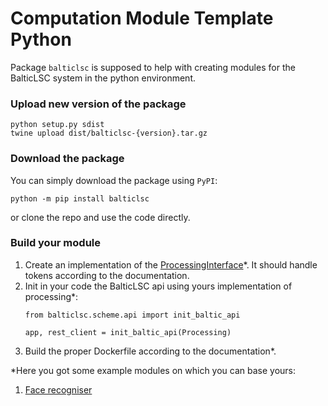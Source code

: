 # Computation Module Template Python
Package `balticlsc` is supposed to help with creating modules for the 
BalticLSC system in the python environment.

### Upload new version of the package
```
python setup.py sdist
twine upload dist/balticlsc-{version}.tar.gz
```

### Download the package
You can simply download the package using `PyPI`:
```
python -m pip install balticlsc
```
or clone the repo and use the code directly.
### Build your module
1. Create an implementation of the [ProcessingInterface](balticlsc/computation_module/old_scheme/processing.py)*.
It should handle tokens according to the documentation.
2. Init in your code the BalticLSC api using yours implementation of processing*:
    ```
    from balticlsc.scheme.api import init_baltic_api
    
    app, rest_client = init_baltic_api(Processing)
    ```
3. Build the proper Dockerfile according to the documentation*.  

*Here you got some example modules on which you can base yours:
1. [Face recogniser](examples/face_recogniser)
